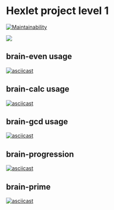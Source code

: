 # Hexlet project level 1

[![Maintainability](https://api.codeclimate.com/v1/badges/66fd96c933a2f6970831/maintainability)](https://codeclimate.com/github/bontequero/backend-project-lvl1/maintainability)

[<img src="https://github.com/bontequero/backend-project-lvl1/workflows/run%20checks/badge.svg">](https://github.com/bontequero/backend-project-lvl1/actions)

## brain-even usage

[![asciicast](https://asciinema.org/a/XmFa3GhAsYpy7TTLRqhPUDVbf.svg)](https://asciinema.org/a/XmFa3GhAsYpy7TTLRqhPUDVbf)

## brain-calc usage

[![asciicast](https://asciinema.org/a/z5FZc5Du91uM5TKjPbhsFyBQC.svg)](https://asciinema.org/a/z5FZc5Du91uM5TKjPbhsFyBQC)

## brain-gcd usage

[![asciicast](https://asciinema.org/a/VatdjRQ0uZTLDDBnqcFeaEuMU.svg)](https://asciinema.org/a/VatdjRQ0uZTLDDBnqcFeaEuMU)

## brain-progression

[![asciicast](https://asciinema.org/a/Pu0SFVcF662UPvHM57MSYusfB.svg)](https://asciinema.org/a/Pu0SFVcF662UPvHM57MSYusfB)

## brain-prime

[![asciicast](https://asciinema.org/a/H4zO7Dba4LCpWdzNAE6jsDRme.svg)](https://asciinema.org/a/H4zO7Dba4LCpWdzNAE6jsDRme)

